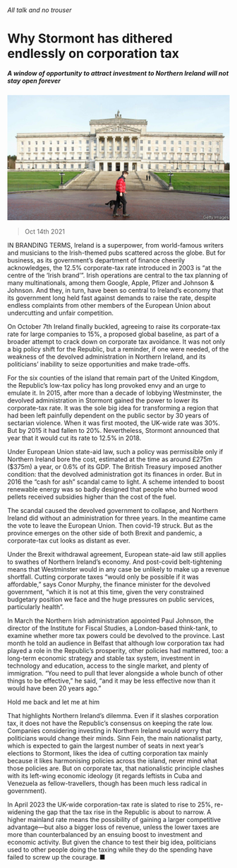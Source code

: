 ###### All talk and no trouser

# Why Stormont has dithered endlessly on corporation tax 

##### A window of opportunity to attract investment to Northern Ireland will not stay open forever 

![image](images/20211016_brp501.jpg) 

> Oct 14th 2021 

IN BRANDING TERMS, Ireland is a superpower, from world-famous writers and musicians to the Irish-themed pubs scattered across the globe. But for business, as its government’s department of finance cheerily acknowledges, the 12.5% corporate-tax rate introduced in 2003 is “at the centre of the ‘Irish brand’”. Irish operations are central to the tax planning of many multinationals, among them Google, Apple, Pfizer and Johnson &amp; Johnson. And they, in turn, have been so central to Ireland’s economy that its government long held fast against demands to raise the rate, despite endless complaints from other members of the European Union about undercutting and unfair competition.

On October 7th Ireland finally buckled, agreeing to raise its corporate-tax rate for large companies to 15%, a proposed global baseline, as part of a broader attempt to crack down on corporate tax avoidance. It was not only a big policy shift for the Republic, but a reminder, if one were needed, of the weakness of the devolved administration in Northern Ireland, and its politicians’ inability to seize opportunities and make trade-offs.


For the six counties of the island that remain part of the United Kingdom, the Republic’s low-tax policy has long provoked envy and an urge to emulate it. In 2015, after more than a decade of lobbying Westminster, the devolved administration in Stormont gained the power to lower its corporate-tax rate. It was the sole big idea for transforming a region that had been left painfully dependent on the public sector by 30 years of sectarian violence. When it was first mooted, the UK-wide rate was 30%. But by 2015 it had fallen to 20%. Nevertheless, Stormont announced that year that it would cut its rate to 12.5% in 2018.

Under European Union state-aid law, such a policy was permissible only if Northern Ireland bore the cost, estimated at the time as around £275m ($375m) a year, or 0.6% of its GDP. The British Treasury imposed another condition: that the devolved administration got its finances in order. But in 2016 the “cash for ash” scandal came to light. A scheme intended to boost renewable energy was so badly designed that people who burned wood pellets received subsidies higher than the cost of the fuel.

The scandal caused the devolved government to collapse, and Northern Ireland did without an administration for three years. In the meantime came the vote to leave the European Union. Then covid-19 struck. But as the province emerges on the other side of both Brexit and pandemic, a corporate-tax cut looks as distant as ever.

Under the Brexit withdrawal agreement, European state-aid law still applies to swathes of Northern Ireland’s economy. And post-covid belt-tightening means that Westminster would in any case be unlikely to make up a revenue shortfall. Cutting corporate taxes “would only be possible if it was affordable,” says Conor Murphy, the finance minister for the devolved government, “which it is not at this time, given the very constrained budgetary position we face and the huge pressures on public services, particularly health”.

In March the Northern Irish administration appointed Paul Johnson, the director of the Institute for Fiscal Studies, a London-based think-tank, to examine whether more tax powers could be devolved to the province. Last month he told an audience in Belfast that although low corporation tax had played a role in the Republic’s prosperity, other policies had mattered, too: a long-term economic strategy and stable tax system, investment in technology and education, access to the single market, and plenty of immigration. “You need to pull that lever alongside a whole bunch of other things to be effective,” he said, “and it may be less effective now than it would have been 20 years ago.”

Hold me back and let me at him

That highlights Northern Ireland’s dilemma. Even if it slashes corporation tax, it does not have the Republic’s consensus on keeping the rate low. Companies considering investing in Northern Ireland would worry that politicians would change their minds. Sinn Fein, the main nationalist party, which is expected to gain the largest number of seats in next year’s elections to Stormont, likes the idea of cutting corporation tax mainly because it likes harmonising policies across the island, never mind what those policies are. But on corporate tax, that nationalistic principle clashes with its left-wing economic ideology (it regards leftists in Cuba and Venezuela as fellow-travellers, though has been much less radical in government).

In April 2023 the UK-wide corporation-tax rate is slated to rise to 25%, re-widening the gap that the tax rise in the Republic is about to narrow. A higher mainland rate means the possibility of gaining a larger competitive advantage—but also a bigger loss of revenue, unless the lower taxes are more than counterbalanced by an ensuing boost to investment and economic activity. But given the chance to test their big idea, politicians used to other people doing the taxing while they do the spending have failed to screw up the courage. ■


